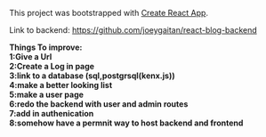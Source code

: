 This project was bootstrapped with [Create React App](https://github.com/facebook/create-react-app).

Link to backend: https://github.com/joeygaitan/react-blog-backend


<strong>Things To improve:<strong/> <br/>
1:Give a Url <br/>
2:Create a Log in page <br/>
3:link to a database (sql,postgrsql(kenx.js)) <br/>
4:make a better looking list <br/>
5:make a user page <br/>
6:redo the backend with user and admin routes <br/>
7:add in authenication <br/>
8:somehow have a permnit way to host backend and frontend <br/>
